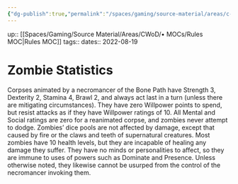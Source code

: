 ```yaml
---
{"dg-publish":true,"permalink":"/spaces/gaming/source-material/areas/c-wo-d/genre/vampire/v20/zombie-statistics/","dgHomeLink":true,"dgPassFrontmatter":true}
---
```


up:: [[Spaces/Gaming/Source Material/Areas/CWoD/• MOCs/Rules MOC|Rules MOC]]
tags:: 
dates:: 2022-08-19

# Zombie Statistics
Corpses animated by a necromancer of the
Bone Path have Strength 3, Dexterity 2,
Stamina 4, Brawl 2, and always act last in
a turn (unless there are mitigating circumstances).
They have zero Willpower points to
spend, but resist attacks as if they have Willpower
ratings of 10. All Mental and Social
ratings are zero for a reanimated corpse, and
zombies never attempt to dodge. Zombies’
dice pools are not affected by damage, except
that caused by fire or the claws and teeth of
supernatural creatures. Most zombies have
10 health levels, but they are incapable of
healing any damage they suffer. They have
no minds or personalities to affect, so they are
immune to uses of powers such as Dominate
and Presence. Unless otherwise noted, they
likewise cannot be usurped from the control
of the necromancer invoking them.